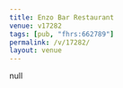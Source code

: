 ```yaml
---
title: Enzo Bar Restaurant
venue: v17282
tags: [pub, "fhrs:662789"]
permalink: /v/17282/
layout: venue
---
```

null